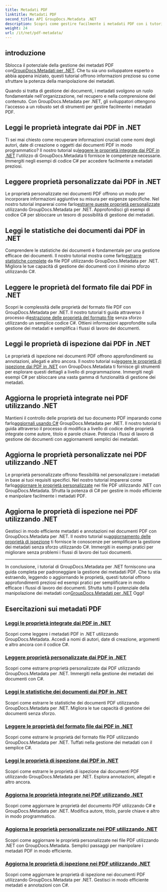 ```yaml
---
title: Metadati PDF
linktitle: Metadati PDF
second_title: API GroupDocs.Metadata .NET
description: Scopri come gestire facilmente i metadati PDF con i tutorial di GroupDocs.Metadata per .NET. Accedi alle proprietà integrate e personalizzate con il codice C#.
weight: 24
url: /it/net/pdf-metadata/
---
```

## introduzione

 Sblocca il potenziale della gestione dei metadati PDF con[GroupDocs.Metadati per .NET](https://www.groupdocs.com/products/metadata/net). Che tu sia uno sviluppatore esperto o abbia appena iniziato, questi tutorial offrono informazioni preziose su come sfruttare la potenza della manipolazione dei metadati.

Quando si tratta di gestione dei documenti, i metadati svolgono un ruolo fondamentale nell'organizzazione, nel recupero e nella comprensione del contenuto. Con GroupDocs.Metadata per .NET, gli sviluppatori ottengono l'accesso a un robusto set di strumenti per gestire facilmente i metadati PDF.

## Leggi le proprietà integrate dai PDF in .NET

 Ti sei mai chiesto come recuperare informazioni cruciali come nomi degli autori, date di creazione o oggetti dai documenti PDF in modo programmatico? Il nostro tutorial su[leggere le proprietà integrate dai PDF in .NET](./read-built-in-properties-pdfs/) l'utilizzo di GroupDocs.Metadata ti fornisce le competenze necessarie. Immergiti negli esempi di codice C# per accedere facilmente a metadati preziosi.


## Leggere proprietà personalizzate dai PDF in .NET

 Le proprietà personalizzate nei documenti PDF offrono un modo per incorporare informazioni aggiuntive su misura per esigenze specifiche. Nel nostro tutorial imparerai come farlo[estrarre queste proprietà personalizzate](./read-custom-properties-pdfs/) utilizzando GroupDocs.Metadata per .NET. Approfondisci gli esempi di codice C# per sbloccare un tesoro di possibilità di gestione dei metadati.


## Leggi le statistiche dei documenti dai PDF in .NET

 Comprendere le statistiche dei documenti è fondamentale per una gestione efficace dei documenti. Il nostro tutorial mostra come farlo[estrarre statistiche complete](./read-document-statistics-pdfs/) da file PDF utilizzando GroupDocs.Metadata per .NET. Migliora le tue capacità di gestione dei documenti con il minimo sforzo utilizzando C#.

## Leggere le proprietà del formato file dai PDF in .NET

Scopri le complessità delle proprietà del formato file PDF con GroupDocs.Metadata per .NET. Il nostro tutorial ti guida attraverso il processo di[estrazione delle proprietà del formato file](./read-file-format-properties-pdfs/) senza sforzo utilizzando un semplice codice C#. Ottieni informazioni approfondite sulla gestione dei metadati e semplifica i flussi di lavoro dei documenti.

## Leggi le proprietà di ispezione dai PDF in .NET

 Le proprietà di ispezione nei documenti PDF offrono approfondimenti su annotazioni, allegati e altro ancora. Il nostro tutorial su[leggere le proprietà di ispezione dai PDF in .NET](./read-inspection-properties-pdfs/) con GroupDocs.Metadata ti fornisce gli strumenti per esplorare questi dettagli a livello di programmazione. Immergiti negli esempi C# per sbloccare una vasta gamma di funzionalità di gestione dei metadati.

## Aggiorna le proprietà integrate nei PDF utilizzando .NET

 Mantieni il controllo delle proprietà del tuo documento PDF imparando come farlo[aggiornali usando C#](./update-built-in-properties-pdfs/) GroupDocs.Metadata per .NET. Il nostro tutorial ti guida attraverso il processo di modifica a livello di codice delle proprietà integrate come autore, titolo e parole chiave. Potenzia i flussi di lavoro di gestione dei documenti con aggiornamenti semplici dei metadati.

## Aggiorna le proprietà personalizzate nei PDF utilizzando .NET

 Le proprietà personalizzate offrono flessibilità nel personalizzare i metadati in base ai tuoi requisiti specifici. Nel nostro tutorial imparerai come farlo[aggiornare le proprietà personalizzate](./update-custom-properties-pdfs/) nei file PDF utilizzando .NET con GroupDocs.Metadata. Sfrutta la potenza di C# per gestire in modo efficiente e manipolare facilmente i metadati PDF.

## Aggiorna le proprietà di ispezione nei PDF utilizzando .NET

 Gestisci in modo efficiente metadati e annotazioni nei documenti PDF con GroupDocs.Metadata per .NET. Il nostro tutorial su[aggiornamento delle proprietà di ispezione](./update-inspection-properties-pdfs/) ti fornisce le conoscenze per semplificare la gestione dei metadati senza sforzo utilizzando C#. Immergiti in esempi pratici per migliorare senza problemi i flussi di lavoro dei tuoi documenti.

----

In conclusione, i tutorial di GroupDocs.Metadata per .NET forniscono una guida completa per padroneggiare la gestione dei metadati PDF. Che tu stia estraendo, leggendo o aggiornando le proprietà, questi tutorial offrono approfondimenti preziosi ed esempi pratici per semplificare in modo efficace i flussi di lavoro dei documenti. Sfrutta tutto il potenziale della manipolazione dei metadati con[GroupDocs.Metadati per .NET](https://www.groupdocs.com/products/metadata/net) Oggi!
## Esercitazioni sui metadati PDF
### [Leggi le proprietà integrate dai PDF in .NET](./read-built-in-properties-pdfs/)
Scopri come leggere i metadati PDF in .NET utilizzando GroupDocs.Metadata. Accedi a nomi di autori, date di creazione, argomenti e altro ancora con il codice C#.
### [Leggere proprietà personalizzate dai PDF in .NET](./read-custom-properties-pdfs/)
Scopri come estrarre proprietà personalizzate dai PDF utilizzando GroupDocs.Metadata per .NET. Immergiti nella gestione dei metadati dei documenti con C#.
### [Leggi le statistiche dei documenti dai PDF in .NET](./read-document-statistics-pdfs/)
Scopri come estrarre le statistiche dei documenti PDF utilizzando GroupDocs.Metadata per .NET. Migliora le tue capacità di gestione dei documenti senza sforzo.
### [Leggere le proprietà del formato file dai PDF in .NET](./read-file-format-properties-pdfs/)
Scopri come estrarre le proprietà del formato file PDF utilizzando GroupDocs.Metadata per .NET. Tuffati nella gestione dei metadati con il semplice C#.
### [Leggi le proprietà di ispezione dai PDF in .NET](./read-inspection-properties-pdfs/)
Scopri come estrarre le proprietà di ispezione dai documenti PDF utilizzando GroupDocs.Metadata per .NET. Esplora annotazioni, allegati e altro ancora.
### [Aggiorna le proprietà integrate nei PDF utilizzando .NET](./update-built-in-properties-pdfs/)
Scopri come aggiornare le proprietà del documento PDF utilizzando C# e GroupDocs.Metadata per .NET. Modifica autore, titolo, parole chiave e altro in modo programmatico.
### [Aggiorna le proprietà personalizzate nei PDF utilizzando .NET](./update-custom-properties-pdfs/)
Scopri come aggiornare le proprietà personalizzate nei file PDF utilizzando .NET con GroupDocs.Metadata. Semplici passaggi per manipolare i metadati PDF in modo efficiente.
### [Aggiorna le proprietà di ispezione nei PDF utilizzando .NET](./update-inspection-properties-pdfs/)
Scopri come aggiornare le proprietà di ispezione nei documenti PDF utilizzando GroupDocs.Metadata per .NET. Gestisci in modo efficiente metadati e annotazioni con C#.